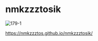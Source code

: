 # nmkzzztosik

![179-1](https://user-images.githubusercontent.com/78933262/162615870-550a6707-3085-4695-89c6-8a3e51ec9d90.png)

https://nmkzzztos.github.io/nmkzzztosik/
